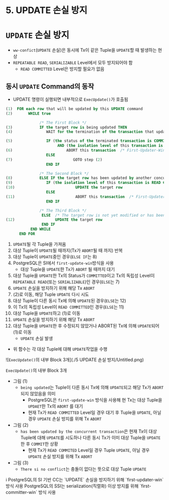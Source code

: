 # 5. UPDATE 손실 방지

# `UPDATE` 손실 방지

- `ww-confict`(`UPDATE` 손실)은 동시에 Tx이 같은 Tuple을 `UPDATE`할 때 발생하는 현상
- `REPEATABLE READ`, `SERIALIZABLE` Level에서 모두 방지되어야 함
    - `READ COMMITTED` Level은 방지할 필요가 없음

## 동시 `UPDATE` Command의 동작

- UPDATE 명령이 실행되면 내부적으로 `ExecUpdate()`가 호출됨

```sql
(1)  FOR each row that will be updated by this UPDATE command
(2)       WHILE true

               /* The First Block */
(3)            IF the target row is being updated THEN
(4)	              WAIT for the termination of the transaction that updated the target row

(5)	              IF (the status of the terminated transaction is COMMITTED)
   	                   AND (the isolation level of this transaction is REPEATABLE READ or SERIALIZABLE) THEN
(6)	                       ABORT this transaction  /* First-Updater-Win */
	              ELSE 
(7)                           GOTO step (2)
	              END IF

               /* The Second Block */
(8)            ELSE IF the target row has been updated by another concurrent transaction THEN
(9)	              IF (the isolation level of this transaction is READ COMMITTED THEN
(10)	                       UPDATE the target row
	              ELSE
(11)	                       ABORT this transaction  /* First-Updater-Win */
	              END IF

               /* The Third Block */
                ELSE  /* The target row is not yet modified or has been updated by a terminated transaction. */
(12)	              UPDATE the target row
                END IF
           END WHILE 
      END FOR
```

1. `UPDATE`될 각 Tuple을 가져옴
2. 대상 Tuple이 `UPDATE`될 때까지(Tx가 `ABORT`될 때 까지) 반복
3. 대상 Tuple이 `UPDATE`중인 경우(`ELSE IF`는 8)
4. PostgreSQL은 SI에서 `first-update-win`방식을 사용
    - 대상 Tuple을 `UPDATE`한 Tx가 `ABORT` 될 때까지 대기
5. 대상 Tuple을 `UPDATE`한 Tx의 Status가 `COMMITTED`이고 
Tx의 독립성 Level이 `REPEATABLE READ`(또는 `SERIALIZABLE`)인 경우(`ELSE`는 7)
6. `UPDATE` 손실을 방지하기 위해 해당 Tx `ABORT`
7. (2)로 이동, 해당 Tuple `UPDATE` 다시 시도
8. 대상 Tuple이 다른 동시 Tx에 의해 `UPDATE`된 경우(`ELSE`는 12)
9. 이 Tx의 독립성 Level이 `READ COMMITTED`인 경우(`ELSE`는 11)
10. 대상 Tuple을 `UPDATE`하고 (1)로 이동
11. `UPDATE` 손실을 방지하기 위해 해당 Tx `ABORT`
12. 대상 Tuple을 `UPDATE`한 후 수정되지 않았거나 ABORT된 Tx에 의해 `UPDATE`되어 (1)로 이동
    - `UPDATE` 손실 발생
- 위 함수는 각 대상 Tuple에 대해 `UPDATE`작업을 수행

![`ExecUpdate()`의 내부 Block 3개](./5 UPDATE 손실 방지/Untitled.png)

`ExecUpdate()`의 내부 Block 3개

- 그림 (1)
    - `being updated`는 Tuple이 다른 동시 Tx에 의해 `UPDATE`되고
      해당 Tx가 `ABORT`되지 않았음을 의미
        - PostgreSQL은 `first-update-win` 방식을 사용해 현 Tx는 대상 Tuple을 `UPDAET`한 Tx의 `ABORT` 를 대기
        - 현재 Tx가 `READ COMMITTED` Level일 경우 대기 후 Tuple을 `UPDATE`, 
          아닐 경우 `UPDATE` 손실 방지를 위해 Tx `ABORT`
- 그림 (2)
    - `has been updated by the concurrent transaction`은 현재 Tx이 대상 Tuple에 대해 `UPDATE`를 시도하나 다른 동시 Tx가 이미 대상 Tuple을 `UPDATE`한 후 `COMMIT`한 상황
        - 현재 Tx가 `READ COMMITED` Level일 경우 Tuple `UPDATE`,
        아닐 경우 `UPDATE` 손실 방지를 위해 Tx `ABORT`
- 그림 (3)
    - `There si no conflict`는 충돌이 없다는 뜻으로 대상 Tuple `UPDATE`

<aside>
ℹ️ PostgreSQL의 SI 기반 CC는 `UPDATE` 손실을 방지하기 위해 `first-updater-win` 방식 사용
PostgreSQL의 SSI는 serialization(직렬화) 이상 방지를 위해 `first-committer-win` 방식 사용

</aside>